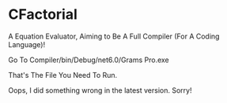 # CFactorial
A Equation Evaluator, Aiming to Be A Full Compiler (For A Coding Language)!

Go To Compiler/bin/Debug/net6.0/Grams Pro.exe

That's The File You Need To Run.

Oops, I did something wrong in the latest version. Sorry!
